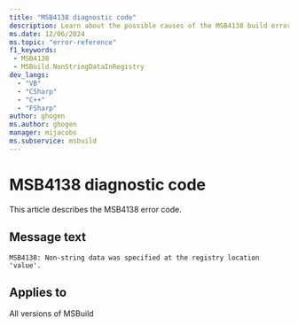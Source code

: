 ```yaml
---
title: "MSB4138 diagnostic code"
description: Learn about the possible causes of the MSB4138 build error, and get troubleshooting tips.
ms.date: 12/06/2024
ms.topic: "error-reference"
f1_keywords:
 - MSB4138
 - MSBuild.NonStringDataInRegistry
dev_langs:
  - "VB"
  - "CSharp"
  - "C++"
  - "FSharp"
author: ghogen
ms.author: ghogen
manager: mijacobs
ms.subservice: msbuild
---
```


# MSB4138 diagnostic code

<!-- :::ErrorDefinitionDescription::: -->
<!-- :::editable-content name="introDescription"::: -->
This article describes the MSB4138 error code.
<!-- :::editable-content-end::: -->

## Message text

`MSB4138: Non-string data was specified at the registry location 'value'.`

<!-- :::editable-content name="postOutputDescription"::: -->
<!--
{StrBegin="MSB4138: "}
-->
<!-- :::editable-content-end::: -->
<!-- :::ErrorDefinitionDescription-end::: -->

## Applies to

All versions of MSBuild
